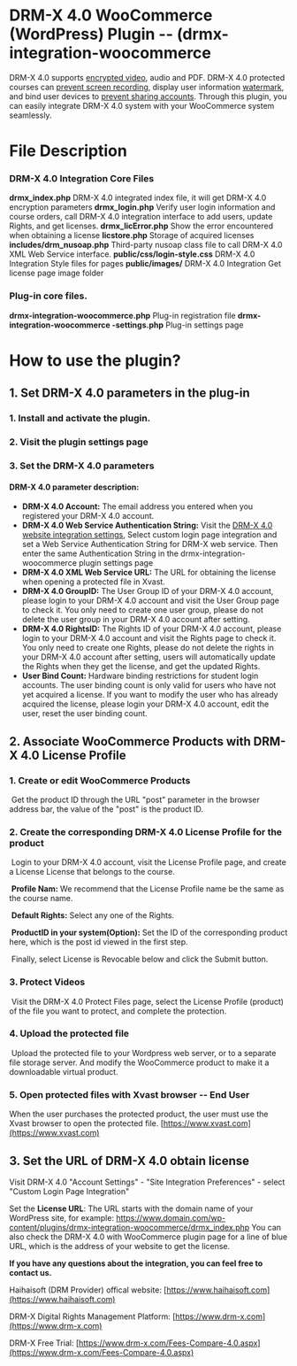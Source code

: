 # DRM-X 4.0 WooCommerce (WordPress) Plugin -- (drmx-integration-woocommerce 

DRM-X 4.0 supports [encrypted video](https://www.haihaisoft.com/Video-DRM-Protection.aspx), audio and PDF. DRM-X 4.0 protected courses can [prevent screen recording](https://www.haihaisoft.com/Smart-Prevent-Screen-Recording.aspx), display user information [watermark](https://www.drm-x.com/Secure-Architecture-4.0.aspx#watermark-scroll-tab), and bind user devices to [prevent sharing accounts](https://www.drm-x.com/Secure-Architecture-4.0.aspx#binding-scroll-tab). Through this plugin, you can easily integrate DRM-X 4.0 system with your WooCommerce system seamlessly.



# File Description

### DRM-X 4.0 Integration Core Files

**drmx_index.php**  DRM-X 4.0 integrated index file, it will get DRM-X 4.0 encryption parameters
**drmx_login.php** Verify user login information and course orders, call DRM-X 4.0 integration interface to add users, update Rights, and get licenses.
**drmx_licError.php** Show the error encountered when obtaining a license
**licstore.php** Storage of acquired licenses
**includes/drm_nusoap.php** Third-party nusoap class file to call DRM-X 4.0 XML Web Service interface.
**public/css/login-style.css** DRM-X 4.0 Integration Style files for pages
**public/images/**  DRM-X 4.0 Integration Get license page image folder

### Plug-in core files.

**drmx-integration-woocommerce.php** Plug-in registration file
**drmx-integration-woocommerce -settings.php** Plug-in settings page



# How to use the plugin?

## 1. Set DRM-X 4.0 parameters in the plug-in

### 	1. Install and activate the plugin.

### 	2. Visit the plugin settings page

### 	3. Set the DRM-X 4.0 parameters

#### 	DRM-X 4.0 parameter description:

- **DRM-X 4.0 Account:** The email address you entered when you registered your DRM-X 4.0 account.
- **DRM-X 4.0 Web Service Authentication String:** Visit the [DRM-X 4.0 website integration settings](http://4.drm-x.com/SetIntegration.aspx), Select custom login page integration and set a Web Service Authentication String for DRM-X web service. Then enter the same Authentication String in the drmx-integration-woocommerce plugin settings page
- **DRM-X 4.0 XML Web Service URL:** The URL for obtaining the license when opening a protected file in Xvast.
- **DRM-X 4.0 GroupID:** The User Group ID of your DRM-X 4.0 account, please login to your DRM-X 4.0 account and visit the User Group page to check it. You only need to create one user group, please do not delete the user group in your DRM-X 4.0 account after setting.
- **DRM-X 4.0 RightsID:** The Rights ID of your DRM-X 4.0 account, please login to your DRM-X 4.0 account and visit the Rights page to check it. You only need to create one Rights, please do not delete the rights in your DRM-X 4.0 account after setting, users will automatically update the Rights when they get the license, and get the updated Rights.
- **User Bind Count:** Hardware binding restrictions for student login accounts. The user binding count is only valid for users who have not yet acquired a license. If you want to modify the user who has already acquired the license, please login your DRM-X 4.0 account, edit the user, reset the user binding count.

## 2. Associate WooCommerce Products with DRM-X 4.0 License Profile

### 1. Create or edit WooCommerce Products 

​	Get the product ID through the URL "post" parameter in the browser address bar, the value of the "post" is the product ID.

### 2. Create the corresponding DRM-X 4.0 License Profile for the product 

​	Login to your DRM-X 4.0 account, visit the License Profile page, and create a License License that belongs to the course.

​	**Profile Nam:** We recommend that the License Profile name be the same as the course name.

​	**Default Rights:** Select any one of the Rights.

​	**ProductID in your system(Option):** Set the ID of the corresponding product here, which is the post id viewed in the first step.

​	Finally, select License is Revocable below and click the Submit button.

### 3. Protect Videos

​	Visit the DRM-X 4.0 Protect Files page, select the License Profile (product) of the file you want to protect, and complete the protection.

### 4. Upload the protected file

​	Upload the protected file to your Wordpress web server, or to a separate file storage server. And modify the WooCommerce product to make it a downloadable virtual product.

### 5. Open protected files with Xvast browser -- End User

When the user purchases the protected product, the user must use the Xvast browser to open the protected file. [https://www.xvast.com](https://www.xvast.com)

## 3. Set the URL of DRM-X 4.0 obtain license

Visit DRM-X 4.0 "Account Settings" - "Site Integration Preferences" - select "Custom Login Page Integration"

Set the **License URL**: The URL starts with the domain name of your WordPress site, for example: https://www.domain.com/wp-content/plugins/drmx-integration-woocommerce/drmx_index.php You can also check the DRM-X 4.0 with WooCommerce plugin page for a line of blue URL, which is the address of your website to get the license.



**If you have any questions about the integration, you can feel free to contact us.**

Haihaisoft (DRM Provider) offical website: [https://www.haihaisoft.com](https://www.haihaisoft.com) 

DRM-X Digital Rights Management Platform: [https://www.drm-x.com](https://www.drm-x.com) 

DRM-X Free Trial: [https://www.drm-x.com/Fees-Compare-4.0.aspx](https://www.drm-x.com/Fees-Compare-4.0.aspx)